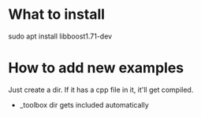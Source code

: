# What to install
sudo apt install libboost1.71-dev

# How to add new examples
Just create a dir. If it has a cpp file in it, it'll get compiled.
- _toolbox dir gets included automatically